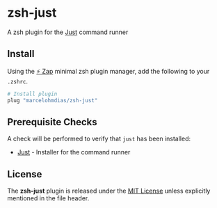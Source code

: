 # zsh-just

A zsh plugin for the [Just](https://github.com/casey/just) command runner

## Install

Using the [:zap: Zap](https://www.zapzsh.org/) minimal zsh plugin manager, add the following to your `.zshrc`.

```sh
# Install plugin
plug "marcelohmdias/zsh-just"
```

## Prerequisite Checks

A check will be performed to verify that `just` has been installed:

- [Just](https://github.com/casey/just) - Installer for the command runner

## License

The **zsh-just** plugin is released under the [MIT License](https://github.com/marcelohmdias/zsh-just/blob/main/LICENSE) unless explicitly mentioned in the file header.
